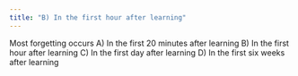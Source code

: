 ```yaml
---
title: "B) In the first hour after learning"
---
```

Most forgetting occurs
A) In the first 20 minutes after learning
B) In the first hour after learning
C) In the first day after learning
D) In the first six weeks after learning

